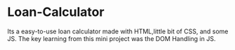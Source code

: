 # Loan-Calculator
Its a easy-to-use loan calculator made with HTML,little bit of CSS, and some JS. 
The key learning from this mini project was the DOM Handling in JS.
